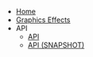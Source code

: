 * [Home](README.md)
* [Graphics Effects](graphics-effects.md)
* API
    * [API](http://jenkins.terasology.io/teraorg/job/Terasology/job/Modules/job/C/job/CoreRendering/job/master/javadoc/overview-summary.html)
    * [API (SNAPSHOT)](http://jenkins.terasology.io/teraorg/job/Terasology/job/Modules/job/C/job/CoreRendering/job/develop/javadoc/overview-summary.html)